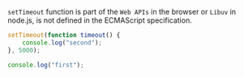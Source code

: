 

`setTimeout` function is part of the `Web APIs` in the browser or `Libuv` in node.js, is not defined in the ECMAScript specification.
```js
setTimeout(function timeout() {
    console.log("second");
}, 5000);

console.log("first");
```
